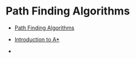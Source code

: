 # Path Finding Algorithms

* [Path Finding Algorithms](https://medium.com/omarelgabrys-blog/path-finding-algorithms-f65a8902eb40)

* [Introduction to A*](http://theory.stanford.edu/~amitp/GameProgramming/AStarComparison.html)

* []()